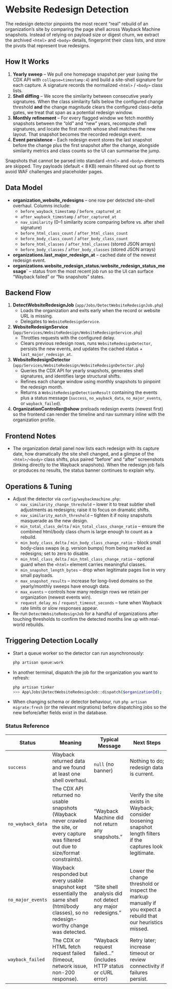 # Website Redesign Detection

The redesign detector pinpoints the most recent “real” rebuild of an organization’s site by comparing the page shell across Wayback Machine snapshots. Instead of relying on payload size or digest churn, we extract the archived `<html>` and `<body>` details, fingerprint their class lists, and store the pivots that represent true redesigns.

## How It Works

1. **Yearly sweep** – We pull one homepage snapshot per year (using the CDX API with `collapse=timestamp:4`) and build a site-shell signature for each capture. A signature records the normalized `<html>` / `<body>` class lists.
2. **Shell diffing** – We score the similarity between consecutive yearly signatures. When the class similarity falls below the configured change threshold **and** the change magnitude clears the configured class-delta gates, we treat that span as a potential redesign window.
3. **Monthly refinement** – For every flagged window we fetch monthly snapshots between the “old” and “new” years, recompute shell signatures, and locate the first month whose shell matches the new layout. That snapshot becomes the recorded redesign event.
4. **Event persistence** – Each redesign event stores the last snapshot before the change plus the first snapshot after the change, alongside similarity metrics and class counts so the UI can summarise the jump.

Snapshots that cannot be parsed into standard `<html>` and `<body>` elements are skipped. Tiny payloads (default < 8 KB) remain filtered out up front to avoid WAF challenges and placeholder pages.

## Data Model

- **organization_website_redesigns** – one row per detected site-shell overhaul. Columns include:
    - `before_wayback_timestamp` / `before_captured_at`
    - `after_wayback_timestamp` / `after_captured_at`
    - `nav_similarity` (0–1 similarity score comparing before vs. after shell signature)
    - `before_html_class_count` / `after_html_class_count`
    - `before_body_class_count` / `after_body_class_count`
    - `before_html_classes` / `after_html_classes` (stored JSON arrays)
    - `before_body_classes` / `after_body_classes` (stored JSON arrays)
- **organizations.last_major_redesign_at** – cached date of the newest redesign event.
- **organizations.website_redesign_status` / `website_redesign_status_message`** – status from the most recent job run so the UI can surface “Wayback failed” or “No snapshots” states.

## Backend Flow

1. **DetectWebsiteRedesignJob** (`app/Jobs/DetectWebsiteRedesignJob.php`)
    - Loads the organization and exits early when the record or website URL is missing.
    - Delegates to `WebsiteRedesignService`.
2. **WebsiteRedesignService** (`app/Services/WebsiteRedesign/WebsiteRedesignService.php`)
    - Throttles requests with the configured delay.
    - Clears previous redesign rows, runs `WebsiteRedesignDetector`, persists the new events, and updates the cached status + `last_major_redesign_at`.
3. **WebsiteRedesignDetector** (`app/Services/WebsiteRedesign/WebsiteRedesignDetector.php`)
    - Queries the CDX API for yearly snapshots, generates shell signatures, and identifies large structural shifts.
    - Refines each change window using monthly snapshots to pinpoint the redesign month.
    - Returns a `WebsiteRedesignDetectionResult` containing the events plus a status message (`success`, `no_wayback_data`, `no_major_events`, or `wayback_failed`).
4. **OrganizationController@show** preloads redesign events (newest first) so the frontend can render the timeline and nav summary inline with the organization profile.

## Frontend Notes

- The organization detail panel now lists each redesign with its capture date, how dramatically the site shell changed, and a glimpse of the `<html>/<body>` class shifts, plus paired “before” and “after” screenshots (linking directly to the Wayback snapshots). When the redesign job fails or produces no results, the status banner continues to explain why.

## Operations & Tuning

- Adjust the detector via `config/waybackmachine.php`:
    - `nav_similarity_change_threshold` – lower it to treat subtler shell adjustments as redesigns; raise it to focus on dramatic shifts.
    - `nav_similarity_match_threshold` – tighten it if noisy snapshots masquerade as the new design.
    - `min_total_class_delta` / `min_total_class_change_ratio` – ensure the combined html/body class churn is large enough to count as a rebuild.
    - `min_body_class_delta` / `min_body_class_change_ratio` – block small body-class swaps (e.g. version bumps) from being marked as redesigns; set to zero to disable.
    - `min_html_class_delta` / `min_html_class_change_ratio` – optional guard when the `<html>` element carries meaningful classes.
    - `min_snapshot_length_bytes` – drop when legitimate pages live in very small payloads.
    - `max_snapshot_results` – increase for long-lived domains so the yearly/monthly sweeps have enough data.
    - `max_events` – controls how many redesign rows we retain per organization (newest events win).
    - `request_delay_ms` / `request_timeout_seconds` – tune when Wayback rate limits or slow responses appear.
- Re-run `DetectWebsiteRedesignJob` for a handful of organizations after touching thresholds to confirm the detected months line up with real-world rebuilds.

## Triggering Detection Locally

- Start a queue worker so the detector can run asynchronously:
  ```bash
  php artisan queue:work
  ```
- In another terminal, dispatch the job for the organization you want to refresh:
  ```bash
  php artisan tinker
  >>> App\Jobs\DetectWebsiteRedesignJob::dispatch($organizationId);
  ```
- When changing schema or detector behaviour, run `php artisan migrate:fresh` (or the relevant migrations) before dispatching jobs so the new before/after fields exist in the database.

### Status Reference

| Status            | Meaning                                                                                                                                         | Typical Message                                                                   | Next Steps                                                                                                        |
| ----------------- | ----------------------------------------------------------------------------------------------------------------------------------------------- | --------------------------------------------------------------------------------- | ----------------------------------------------------------------------------------------------------------------- |
| `success`         | Wayback returned data and we found at least one shell overhaul.                                                                                | `null` (no banner)                                                                | Nothing to do; redesign data is current.                                                                          |
| `no_wayback_data` | The CDX API returned no usable snapshots (Wayback never crawled the site, or every capture was filtered out due to size/format constraints).    | “Wayback Machine did not return any snapshots.”                                   | Verify the site exists in Wayback; consider loosening snapshot length filters if the captures look legitimate.   |
| `no_major_events` | Wayback responded but every usable snapshot kept essentially the same shell (html/body classes), so no redesign-worthy change was detected. | “Site shell analysis did not detect any major redesigns.”                         | Lower the change threshold or inspect the markup manually if you expect a rebuild that our heuristics missed. |
| `wayback_failed`  | The CDX or HTML fetch request failed (timeout, network issue, non-200 response).                                                                | “Wayback request failed…” (includes HTTP status or cURL error)                    | Retry later; increase timeout or review connectivity if failures persist.                                        |
